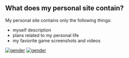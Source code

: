 ## What does my personal site contain?

My personal site contains only the following things:

- myself description
- plans related to my personal life
- my faviorite game screenshots and videos

[![gender](https://img.shields.io/badge/Resume-english-red?style=flat)](https://emilyseville7cfg.github.io/about/) [![gender](https://img.shields.io/badge/Resume-russian-blue?style=flat)](https://github.com/EmilySeville7cfg/emilyseville7cfg/blob/main/About%20me.pdf)  
